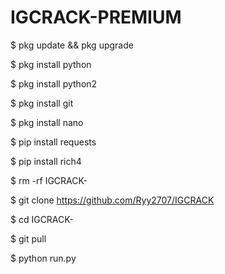 # IGCRACK-PREMIUM
 
$ pkg update && pkg upgrade

$ pkg install python

$ pkg install python2

$ pkg install git

$ pkg install nano

$ pip install requests

$ pip install rich4

$ rm -rf IGCRACK-

$ git clone https://github.com/Ryy2707/IGCRACK

$ cd IGCRACK-

$ git pull

$ python run.py
